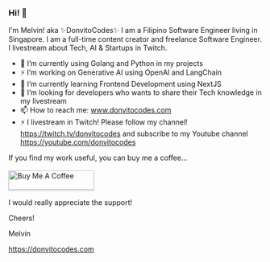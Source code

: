 ### Hi! 👋

I'm Melvin! aka ✨DonvitoCodes✨ I am a Filipino Software Engineer living in Singapore. I am a full-time content creator and freelance Software Engineer. I livestream about Tech, AI & Startups in Twitch. 

- 🔭 I’m currently using Golang and Python in my projects
- ⚡ I’m working on Generative AI using OpenAI and LangChain
- 🌱 I’m currently learning Frontend Development using NextJS
- 👯 I’m looking for developers who wants to share their Tech knowledge in my livestream
- 📫 How to reach me: www.donvitocodes.com
- ⚡ I livestream in Twitch! Please follow my channel! https://twitch.tv/donvitocodes and subscribe to my Youtube channel https://youtube.com/donvitocodes

If you find my work useful, you can buy me a coffee...<br/><br/>
<a href="https://www.buymeacoffee.com/donvitocodes" target="_blank"><img src="https://cdn.buymeacoffee.com/buttons/v2/default-yellow.png" alt="Buy Me A Coffee" style="height: 38px !important;width: 170px !important;box-shadow: 0px 3px 2px 0px rgba(190, 190, 190, 0.5) !important;-webkit-box-shadow: 0px 3px 2px 0px rgba(190, 190, 190, 0.5) !important;" ></a><br/><br/>
I would really appreciate the support!

Cheers!

Melvin

https://donvitocodes.com

<!--
**donvito/donvito** is a ✨ _special_ ✨ repository because its `README.md` (this file) appears on your GitHub profile.

Here are some ideas to get you started:

- 🔭 I’m currently working on ...
- 🌱 I’m currently learning ...
- 👯 I’m looking to collaborate on ...
- 🤔 I’m looking for help with ...
- 💬 Ask me about ...
- 📫 How to reach me: ...
- 😄 Pronouns: ...
- ⚡ Fun fact: ...
-->
